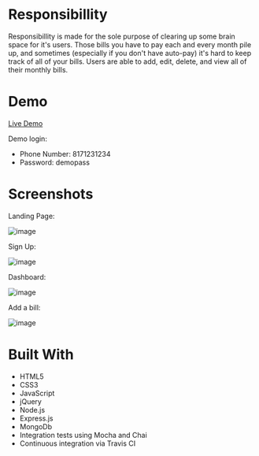 # Responsibillity

Responsibillity is made for the sole purpose of clearing up some brain space for it's users. Those bills you have to pay each and every month pile up, and sometimes (especially if you don't have auto-pay) it's hard to keep track of all of your bills. Users are able to add, edit, delete, and view all of their monthly bills.

# Demo

<a href="https://responsibillity.herokuapp.com/">Live Demo</a>

Demo login:
<ul>
    <li>Phone Number: 8171231234</li>
    <li>Password: demopass</li>
</ul>



# Screenshots

Landing Page:

![image](https://user-images.githubusercontent.com/22872184/52987531-15dcb000-33c1-11e9-8735-9cd6d6fcf036.png)

Sign Up:

![image](https://user-images.githubusercontent.com/22872184/52987923-ceefba00-33c2-11e9-9cd1-c0187f4f8f86.png)

Dashboard:

![image](https://user-images.githubusercontent.com/22872184/52987578-4a506c00-33c1-11e9-92dd-74750c5fc39e.png)

Add a bill:

![image](https://user-images.githubusercontent.com/22872184/52987671-bc28b580-33c1-11e9-99e7-19e70d33fe5d.png)

# Built With

<ul>
  <li>HTML5</li>
  <li>CSS3</li>
  <li>JavaScript</li>
  <li>jQuery</li>
  <li>Node.js</li>
  <li>Express.js</li>
  <li>MongoDb</li>
  <li>Integration tests using Mocha and Chai</li>
  <li>Continuous integration via Travis CI</li>
</ul>    